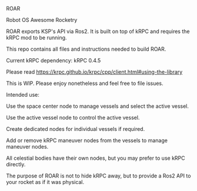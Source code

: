 ROAR

Robot OS Awesome Rocketry

ROAR exports KSP's API via Ros2. It is built on top of kRPC and requires the kRPC mod to be running.

This repo contains all files and instructions needed to build ROAR.

Current kRPC dependency: kRPC 0.4.5

Please read https://krpc.github.io/krpc/cpp/client.html#using-the-library

This is WIP. Please enjoy nonetheless and feel free to file issues.

Intended use:

Use the space center node to manage vessels and select the active vessel.

Use the active vessel node to control the active vessel.

Create dedicated nodes for individual vessels if required.

Add or remove kRPC maneuver nodes from the vessels to manage maneuver nodes.

All celestial bodies have their own nodes, but you may prefer to use kRPC directly.

The purpose of ROAR is not to hide kRPC away, but to provide a Ros2 API to your rocket as if it was physical.
